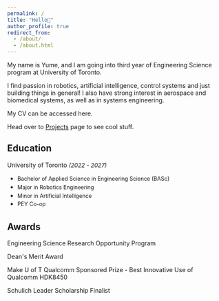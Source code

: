 ```yaml
---
permalink: /
title: "Hello👋"
author_profile: true
redirect_from: 
  - /about/
  - /about.html
---
```


My name is Yume, and I am going into third year of Engineering Science program at University of Toronto. 

I find passion in robotics, artificial intelligence, control systems and just building things in general! 
I also have strong interest in aerospace and biomedical systems, as well as in systems engineering.

My CV can be accessed here. 

Head over to [Projects](https://academicpages.github.io/talks) page to see cool stuff. 

Education
------
University of Toronto <span style="font-size: 0.95em;">*(2022 - 2027)*</span>    
- <span style="font-size: 0.9em; line-height: 1.5;">Bachelor of Applied Science in Engineering Science (BASc)</span>  
- <span style="font-size: 0.9em; line-height: 1.5;">Major in Robotics Engineering</span>  
- <span style="font-size: 0.9em; line-height: 1.5;">Minor in Artificial Intelligence</span>  
- <span style="font-size: 0.9em; line-height: 1.5;">PEY Co-op</span>

Awards
------
Engineering Science Research Opportunity Program 

Dean's Merit Award 

Make U of T Qualcomm Sponsored Prize - Best Innovative Use of Qualcomm HDK8450

Schulich Leader Scholarship Finalist
